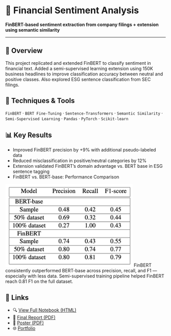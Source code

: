 # 💬 Financial Sentiment Analysis

**FinBERT-based sentiment extraction from company filings + extension using semantic similarity**

---

## 📌 Overview
This project replicated and extended FinBERT to classify sentiment in financial text. Added a semi-supervised learning extension using 150K business headlines to improve classification accuracy between neutral and positive classes. Also explored ESG sentence classification from SEC filings.

## 🧠 Techniques & Tools
`FinBERT` · `BERT Fine-Tuning` · `Sentence-Transformers` · `Semantic Similarity` · `Semi-Supervised Learning` · `Pandas` · `PyTorch` · `Scikit-learn`


## 📊 Key Results
- Improved FinBERT precision by +9% with additional pseudo-labeled data
- Reduced misclassification in positive/neutral categories by 12%
- Extension validated FinBERT’s domain advantage vs. BERT base in ESG sentence tagging
- FinBERT vs. BERT-base: Performance Comparison
<img src="finberteval.png" width="400"/>
FinBERT consistently outperformed BERT-base across precision, recall, and F1 — especially with less data.  
Semi-supervised training pipeline helped FinBERT reach 0.81 F1 on the full dataset.

## 🔗 Links
- 🔍 [View Full Notebook (HTML)](finbert_sentiment.html)
- 🧾 [Final Report (PDF)](Finbert_Extension_Report.pdf)
- 🧾 [Poster (PDF)](Finbert_Extension_Poster.pdf)
- 🌐 [Portfolio](https://tanyanaheta.github.io)
